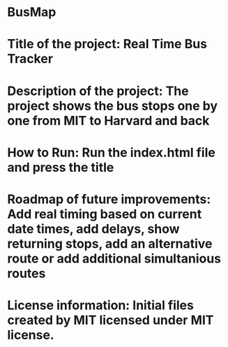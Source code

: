 # BusMap

# Title of the project: Real Time Bus Tracker

# Description of the project: The project shows the bus stops one by one from MIT to Harvard and back

# How to Run: Run the index.html file and press the title

# Roadmap of future improvements: Add real timing based on current date times, add delays, show returning stops, add an alternative route or add additional simultanious routes

# License information: Initial files created by MIT licensed under MIT license. 
 